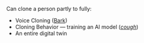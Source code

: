 Can clone a person partly to fully:

 - Voice Cloning ([Bark](https://huggingface.co/suno/bark))
 - Cloning Behavior — training an AI model (*[cough](https://artificialanalysis.ai/?models=gpt-oss-120b%2Cgpt-oss-20b%2Cgemma-3n-e4b%2Cdeepseek-v3-1-reasoning%2Cqwen3-235b-a22b-instruct-2507-reasoning%2Cqwen3-30b-a3b-2507%2Cqwen3-30b-a3b-2507-reasoning%2Cqwen3-0.6b-instruct%2Cqwen3-0.6b-instruct-reasoning)*)
 - An entire digital twin
